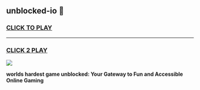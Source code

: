 
## unblocked-io 👋
<h3>
<a href="https://premium.freeplayer.one?title=unblocked-io&ref=14F">CLICK TO PLAY</a></h3>
<hr>

<h3>
<a href="https://premium.freeplayer.one?title=unblocked-io&ref=14F">CLICK 2 PLAY</a>
  
</h3>

<a href="https://premium.freeplayer.one?title=unblocked-io&ref=12F/"><img src="https://clearcache.store/games.png"></a>


**worlds hardest game unblocked: Your Gateway to Fun and Accessible Online Gaming**
